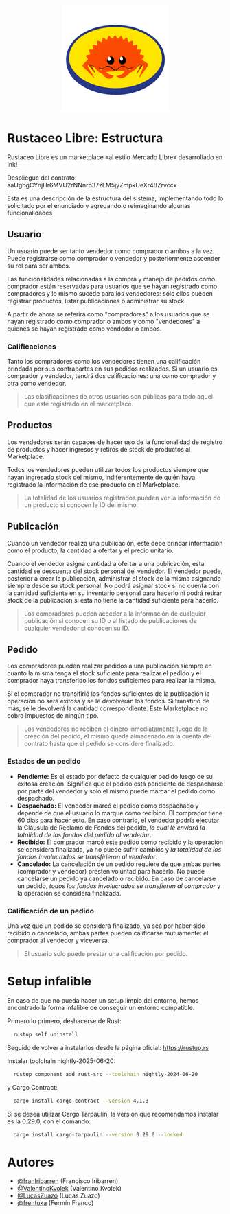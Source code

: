 <p align="center">
  <img src="https://github.com/frentuka/RustaceoLibre/blob/master/logo.png" />
</p>

# Rustaceo Libre: Estructura

Rustaceo Libre es un marketplace «al estilo Mercado Libre» desarrollado en Ink!

Despliegue del contrato: aaUgbgCYnjHr6MVU2rNNnrp37zLM5jyZmpkUeXr48Zrvccx

Esta es una descripción de la estructura del sistema, implementando todo lo solicitado por el enunciado y agregando o reimaginando algunas funcionalidades

## Usuario

Un usuario puede ser tanto vendedor como comprador o ambos a la vez. Puede registrarse como comprador o vendedor y posteriormente ascender su rol para ser ambos.

Las funcionalidades relacionadas a la compra y manejo de pedidos como comprador están reservadas para usuarios que se hayan registrado como compradores y lo mismo sucede para los vendedores: sólo ellos pueden registrar productos, listar publicaciones o administrar su stock.

A partir de ahora se referirá como "compradores" a los usuarios que se hayan registrado como comprador o ambos y como "vendedores" a quienes se hayan registrado como vendedor o ambos.

### Calificaciones

Tanto los compradores como los vendedores tienen una calificación brindada por sus contrapartes en sus pedidos realizados. Si un usuario es comprador y vendedor, tendrá dos calificaciones: una como comprador y otra como vendedor.

> Las clasificaciones de otros usuarios son públicas para todo aquel que esté registrado en el marketplace.

## Productos

Los vendedores serán capaces de hacer uso de la funcionalidad de registro de productos y hacer ingresos y retiros de stock de productos al Marketplace.

Todos los vendedores pueden utilizar todos los productos siempre que hayan ingresado stock del mismo, indiferentemente de quién haya registrado la información de ese producto en el Marketplace.

> La totalidad de los usuarios registrados pueden ver la información de un producto si conocen la ID del mismo.

## Publicación

Cuando un vendedor realiza una publicación, este debe brindar información como el producto, la cantidad a ofertar y el precio unitario.

Cuando el vendedor asigna cantidad a ofertar a una publicación, esta cantidad se descuenta del stock personal del vendedor. El vendedor puede, posterior a crear la publicación, administrar el stock de la misma asignando siempre desde su stock personal. No podrá asignar stock si no cuenta con la cantidad suficiente en su inventario personal para hacerlo ni podrá retirar stock de la publicación si esta no tiene la cantidad suficiente para hacerlo.

> Los compradores pueden acceder a la información de cualquier publicación si conocen su ID o al listado de publicaciones de cualquier vendedor si conocen su ID.

## Pedido

Los compradores pueden realizar pedidos a una publicación siempre en cuanto la misma tenga el stock suficiente para realizar el pedido y el comprador haya transferido los fondos suficientes para realizar la misma.

Si el comprador no transifirió los fondos suficientes de la publicación la operación no será exitosa y se le devolverán los fondos. Si transfirió de más, se le devolverá la cantidad correspondiente. Este Marketplace no cobra impuestos de ningún tipo.

> Los vendedores no reciben el dinero inmediatamente luego de la creación del pedido, el mismo queda almacenado en la cuenta del contrato hasta que el pedido se considere finalizado.

### Estados de un pedido

- **Pendiente:** Es el estado por defecto de cualquier pedido luego de su exitosa creación. Significa que el pedido está pendiente de despacharse por parte del vendedor y solo el mismo puede marcar el pedido como despachado.
- **Despachado:** El vendedor marcó el pedido como despachado y depende de que el usuario lo marque como recibido. El comprador tiene 60 dias para hacer esto. En caso contrario, el vendedor podría ejecutar la Cláusula de Reclamo de Fondos del pedido, _lo cual le enviará la totalidad de los fondos del pedido al vendedor_.
- **Recibido:** El comprador marcó este pedido como recibido y la operación se considera finalizada, ya no puede sufrir cambios y _la totalidad de los fondos involucrados se transfirieron al vendedor_.
- **Cancelado:** La cancelación de un pedido requiere de que ambas partes (comprador y vendedor) presten voluntad para hacerlo. No puede cancelarse un pedido ya cancelado o recibido. En caso de cancelarse un pedido, _todos los fondos involucrados se transfieren al comprador_ y la operación se considera finalizada.

### Calificación de un pedido

Una vez que un pedido se considera finalizado, ya sea por haber sido recibido o cancelado, ambas partes pueden calificarse mutuamente: el comprador al vendedor y viceversa.

> El usuario solo puede prestar una calificación por pedido.

# Setup infalible

En caso de que no pueda hacer un setup limpio del entorno, hemos encontrado la forma infalible de conseguir un entorno compatible.

Primero lo primero, deshacerse de Rust:

```bash
  rustup self uninstall
```

Seguido de volver a instalarlos desde la página oficial: https://rustup.rs

Instalar toolchain nightly-2025-06-20:

```bash
  rustup component add rust-src --toolchain nightly-2024-06-20
```

y Cargo Contract:

```bash
  cargo install cargo-contract --version 4.1.3
```

Si se desea utilizar Cargo Tarpaulin, la versión que recomendamos instalar es la 0.29.0, con el comando:

```bash
  cargo install cargo-tarpaulin --version 0.29.0 --locked
```

# Autores

- [@franIribarren](https://github.com/franIribarren) (Francisco Iribarren)
- [@ValentinoKvolek](https://github.com/ValentinoKvolek) (Valentino Kvolek)
- [@LucasZuazo](https://github.com/LucasZuazo) (Lucas Zuazo)
- [@frentuka](https://github.com/frentuka) (Fermín Franco)
